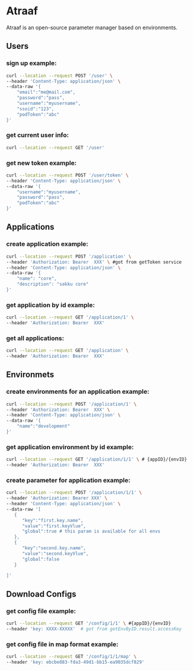 # Atraaf

Atraaf is an open-source parameter manager based on environments.

## Users
### sign up example:

```bash
curl --location --request POST '/user' \
--header 'Content-Type: application/json' \
--data-raw '{
	"email":"me@mail.com",
	"password":"pass",
	"username":"myusername",
	"ssoid":"123",
	"podToken":"abc"
}'
 ```

###  get current user info:

```bash
curl --location --request GET '/user'
```

###  get new token example:

```bash
curl --location --request POST '/user/token' \
--header 'Content-Type: application/json' \
--data-raw '{
	"username":"myusername",
	"password":"pass",
	"podToken":"abc"
}'
```
## Applications
### create application example:

```bash
curl --location --request POST '/application' \
--header 'Authorization: Bearer  XXX' \ #got from getToken service
--header 'Content-Type: application/json' \
--data-raw '{
    "name": "core",
    "description": "sakku core"
}'
```

### get application by id example:

```bash
curl --location --request GET '/application/1' \
--header 'Authorization: Bearer  XXX' 
```

### get all applications:

```bash
curl --location --request GET '/application' \
--header 'Authorization: Bearer  XXX' 
```
## Environmets
### create environments for an application example:

```bash
curl --location --request POST '/application/1' \
--header 'Authorization: Bearer  XXX' \
--header 'Content-Type: application/json' \
--data-raw '{
	"name":"development"
}'
 ```

### get application environment by id example:

```bash
curl --location --request GET '/application/1/1' \ # {appID}/{envID}
--header 'Authorization: Bearer  XXX' 
```



### create parameter for application example:

```bash
curl --location --request POST '/application/1/1' \
--header 'Authorization: Bearer XXX' \
--header 'Content-Type: application/json' \
--data-raw '[
   {
      "key":"first.key.name",
      "value":"first.keyVlue",
      "global":true # this param is available for all envs
   },
   {
      "key":"second.key.name",
      "value":"second.keyVlue",
      "global":false 
   }

]'
```


## Download Configs
### get config file example:

```bash
curl --location --request GET '/config/1/1' \ #{appID}/{envID}
--header 'key: XXXX-XXXXX'  # got from getEnvByID.result.accessKey
 ```

### get config file in map format example:

```bash
curl --location --request GET '/config/1/1/map' \
--header 'key: ebcbe883-fda3-49d1-bb15-ea9035dcf829' 
```


